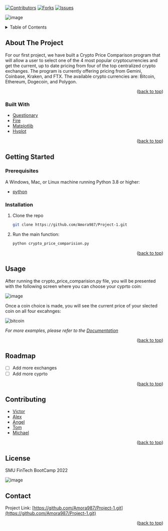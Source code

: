 <div id="top"></div>
<!--



<!-- PROJECT SHIELDS -->
<!--
*** I'm using markdown "reference style" links for readability.
*** Reference links are enclosed in brackets [ ] instead of parentheses ( ).
*** See the bottom of this document for the declaration of the reference variables
*** for contributors-url, forks-url, etc. This is an optional, concise syntax you may use.
*** https://www.markdownguide.org/basic-syntax/#reference-style-links
-->
[![Contributors][contributors-shield]][contributors-url]
[![Forks][forks-shield]][forks-url]
[![Issues][issues-shield]][issues-url]

![image](https://user-images.githubusercontent.com/73894280/155249481-167017a4-6d9e-4083-b8c5-8e6873a07e07.png)


<!-- TABLE OF CONTENTS -->
<details>
  <summary>Table of Contents</summary>
  <ol>
    <li>
      <a href="#about-the-project">About The Project</a>
      <ul>
        <li><a href="#built-with">Built With</a></li>
      </ul>
    </li>
    <li>
      <a href="#getting-started">Getting Started</a>
      <ul>
        <li><a href="#prerequisites">Prerequisites</a></li>
        <li><a href="#installation">Installation</a></li>
      </ul>
    </li>
    <li><a href="#usage">Usage</a></li>
    <li><a href="#roadmap">Roadmap</a></li>
    <li><a href="#contributing">Contributing</a></li>
    <li><a href="#license">License</a></li>
    <li><a href="#contact">Contact</a></li>
     </ol>
</details>



<!-- ABOUT THE PROJECT -->
## About The Project

For our first project, we have built a Crypto Price Comparison program that will allow a user to select one of the 4 most popular cryptocurrencies and get the current, up to date pricing from four of the top centralized crypto exchanges.  The program is currently offering pricing from Gemini, Coinbase, Kraken, and FTX.  The available crypto currencies are:  Bitcoin, Ethereum, Dogecoin, and Polygon. 

<p align="right">(<a href="#top">back to top</a>)</p>



### Built With

* [Questionary](https://pypi.org/project/questionary/)
* [Fire](https://pypi.org/project/fire/)
* [Matplotlib](https://pypi.org/project/matplotlib/)
* [Hvplot](https://pypi.org/project/hvplot/)


<p align="right">(<a href="#top">back to top</a>)</p>



<!-- GETTING STARTED -->
## Getting Started

### Prerequisites

A Windows, Mac, or Linux machine running Python 3.8 or higher: 

* [python](https://www.python.org/downloads/) 


### Installation

1. Clone the repo
   ```sh
   git clone https://github.com/Amora987/Project-1.git
   ```
2. Run the main function: 
   ```sh
   python crypto_price_comparision.py
   ```

<p align="right">(<a href="#top">back to top</a>)</p>



<!-- USAGE EXAMPLES -->
## Usage

After running the crypto_price_comparision.py file, you will be presented with the following screen where you can choose your cyprto coin: 

![image](https://user-images.githubusercontent.com/73894280/155249646-5f6a5a1b-f368-45bf-b323-4f59fd0a83b9.png)




Once a coin choice is made, you will see the current price of your slected coin on all four excahnges: 

![bitcoin](https://user-images.githubusercontent.com/73894280/155251744-7f6bb775-621a-4cd4-8051-5a38681bd80e.PNG)

_For more examples, please refer to the [Documentation](https://example.com)_

<p align="right">(<a href="#top">back to top</a>)</p>



<!-- ROADMAP -->
## Roadmap

- [ ] Add more exchanges
- [ ] Add more cyprto 

<p align="right">(<a href="#top">back to top</a>)</p>



<!-- CONTRIBUTING -->
## Contributing

* [Victor](https://github.com/victorxdang)
* [Alex](https://github.com/Amora987)
* [Angel](https://github.com/AngelR0)
* [Tom](https://github.com/beowulf888)
* [Michael](https://nextjs.org/)


<p align="right">(<a href="#top">back to top</a>)</p>



<!-- LICENSE -->
## License

SMU FinTech BootCamp 2022

![image](https://user-images.githubusercontent.com/73894280/155252975-944a85fd-2186-4499-8043-2552b660078f.png)



<!-- CONTACT -->
## Contact


Project Link: [https://github.com/Amora987/Project-1.git](https://github.com/Amora987/Project-1.git)

<p align="right">(<a href="#top">back to top</a>)</p>




<!-- MARKDOWN LINKS & IMAGES -->
<!-- https://www.markdownguide.org/basic-syntax/#reference-style-links -->
[contributors-shield]: https://img.shields.io/github/contributors/github_username/repo_name.svg?style=for-the-badge
[contributors-url]: https://github.com/Amora987/Project-1/graphs/contributors
[forks-shield]: https://img.shields.io/github/forks/github_username/repo_name.svg?style=for-the-badge
[forks-url]: https://github.com/Amora987/Project-1/network/members
[stars-shield]: https://img.shields.io/github/stars/github_username/repo_name.svg?style=for-the-badge
[stars-url]: https://github.com/github_username/repo_name/stargazers
[issues-shield]: https://img.shields.io/github/issues/github_username/repo_name.svg?style=for-the-badge
[issues-url]: https://github.com/github_username/repo_name/issues
[license-shield]: https://img.shields.io/github/license/github_username/repo_name.svg?style=for-the-badge
[license-url]: https://github.com/github_username/repo_name/blob/master/LICENSE.txt
[linkedin-shield]: https://img.shields.io/badge/-LinkedIn-black.svg?style=for-the-badge&logo=linkedin&colorB=555
[linkedin-url]: https://linkedin.com/in/linkedin_username
[product-screenshot]: images/screenshot.png

